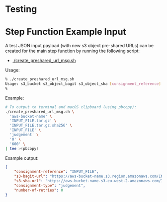 # Testing

# Step Function Example Input

A test JSON input payload (with new s3 object pre-shared URLs) can be created
for the main step function by running the following script:

* [./create_preshared_url_msg.sh](./create_preshared_url_msg.sh)

Usage:

```bash
% ./create_preshared_url_msg.sh 
Usage: s3_bucket s3_object_bagit s3_object_sha [consignment_reference] [consignment_type] [number_of_retries] [presign_url_expiry_secs]
% 
```

Example:

```bash
# To output to terminal and macOS clipboard (using pbcopy):
./create_preshared_url_msg.sh \
  'aws-bucket-name' \
  'INPUT_FILE.tar.gz' \
  'INPUT_FILE.tar.gz.sha256' \
  'INPUT_FILE' \
  'judgement' \
  '0' \
  '600' \
| tee >(pbcopy)
```

Example output:

```json
{
    "consignment-reference": "INPUT_FILE",
    "s3-bagit-url": "https://aws-bucket-name.s3.region.amazonaws.com/INPUT_FILE.tar.gz?X-Amz-Alg...",
    "s3-sha-url": "https://aws-bucket-name.s3.eu-west-2.amazonaws.com/INPUT_FILE.tar.gz.sha256?X-Amz-Alg...",
    "consignment-type": "judgement",
    "number-of-retries": 0
}
```
